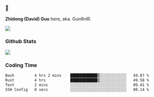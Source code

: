 ### 👋 

**Zhidong (David) Guo** here, aka. Gun9niR.

![](https://komarev.com/ghpvc/?username=Gun9niR&label=Total+Views)

### Github Stats

<img src="https://github-readme-stats.vercel.app/api?username=Gun9niR&count_private=true&show_icons=true&theme=vue-dark&hide_title=true">

### Coding Time

<!--START_SECTION:waka-->

```txt
Bash         4 hrs 2 mins    ████████████▒░░░░░░░░░░░░   49.87 %
Rust         4 hrs           ████████████▒░░░░░░░░░░░░   49.58 %
Text         2 mins          ░░░░░░░░░░░░░░░░░░░░░░░░░   00.41 %
SSH Config   0 secs          ░░░░░░░░░░░░░░░░░░░░░░░░░   00.14 %
```

<!--END_SECTION:waka-->
